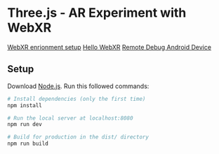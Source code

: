 # Three.js - AR Experiment with WebXR

[WebXR enrionment setup](https://developers.google.com/ar/develop/webxr/environment)
[Hello WebXR](https://developers.google.com/ar/develop/webxr/hello-webxr)
[Remote Debug Android Device](https://developer.chrome.com/docs/devtools/remote-debugging/)

## Setup

Download [Node.js](https://nodejs.org/en/download/).
Run this followed commands:

```bash
# Install dependencies (only the first time)
npm install

# Run the local server at localhost:8080
npm run dev

# Build for production in the dist/ directory
npm run build
```
